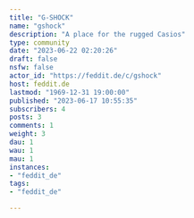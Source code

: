 ```yaml
---
title: "G-SHOCK" 
name: "gshock"
description: "A place for the rugged Casios"
type: community
date: "2023-06-22 02:20:26"
draft: false
nsfw: false
actor_id: "https://feddit.de/c/gshock"
host: feddit.de
lastmod: "1969-12-31 19:00:00"
published: "2023-06-17 10:55:35"
subscribers: 4
posts: 3
comments: 1
weight: 3
dau: 1
wau: 1
mau: 1
instances:
- "feddit_de"
tags: 
- "feddit_de"

---
```

